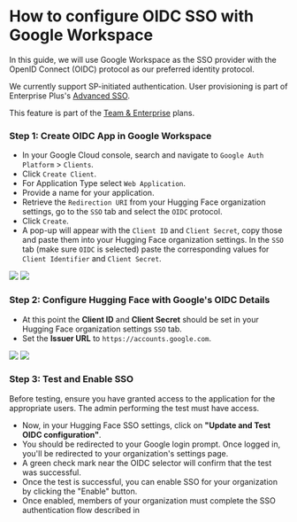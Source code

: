 # How to configure OIDC SSO with Google Workspace

In this guide, we will use Google Workspace as the SSO provider with the OpenID Connect (OIDC) protocol as our preferred identity protocol.

We currently support SP-initiated authentication. User provisioning is part of Enterprise Plus's [Advanced SSO](./enterprise-hub-advanced-sso).

<Tip warning={true}>
    This feature is part of the <a href="https://huggingface.co/enterprise">Team & Enterprise</a> plans.
</Tip>

### Step 1: Create OIDC App in Google Workspace

- In your Google Cloud console, search and navigate to `Google Auth Platform` > `Clients`.
- Click `Create Client`.
- For Application Type select `Web Application`.
- Provide a name for your application.
- Retrieve the `Redirection URI` from your Hugging Face organization settings, go to the `SSO` tab and select the `OIDC` protocol.
- Click `Create`.
- A pop-up will appear with the `Client ID` and `Client Secret`, copy those and paste them into your Hugging Face organization settings. In the `SSO` tab (make sure `OIDC` is selected) paste the corresponding values for `Client Identifier` and `Client Secret`.

<div class="flex justify-center">
<img class="block dark:hidden" src="https://huggingface.co/datasets/huggingface/documentation-images/resolve/main/hub/sso/sso-google-oidc-create.png"/>
<img class="hidden dark:block" src="https://huggingface.co/datasets/huggingface/documentation-images/resolve/main/hub/sso/sso-google-oidc-create-dark.png"/>
</div>

### Step 2: Configure Hugging Face with Google's OIDC Details

- At this point the **Client ID** and **Client Secret** should be set in your Hugging Face organization settings `SSO` tab.
- Set the **Issuer URL** to `https://accounts.google.com`.

<div class="flex justify-center">
<img class="block dark:hidden" src="https://huggingface.co/datasets/huggingface/documentation-images/resolve/main/hub/sso/sso-google-oidc-hf-details.png"/>
<img class="hidden dark:block" src="https://huggingface.co/datasets/huggingface/documentation-images/resolve/main/hub/sso/sso-google-oidc-hf-details-dark.png"/>
</div>

### Step 3: Test and Enable SSO

<Tip warning={true}>
Before testing, ensure you have granted access to the application for the appropriate users. The admin performing the test must have access.
</Tip>

- Now, in your Hugging Face SSO settings, click on **"Update and Test OIDC configuration"**.
- You should be redirected to your Google login prompt. Once logged in, you'll be redirected to your organization's settings page.
- A green check mark near the OIDC selector will confirm that the test was successful.
- Once the test is successful, you can enable SSO for your organization by clicking the "Enable" button.
- Once enabled, members of your organization must complete the SSO authentication flow described in